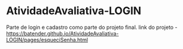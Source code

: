 # AtividadeAvaliativa-LOGIN
 Parte de login e cadastro como parte do projeto final.
link do projeto - https://batender.github.io/AtividadeAvaliativa-LOGIN/pages/esqueciSenha.html
